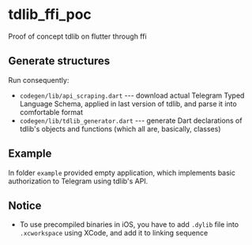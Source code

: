 # tdlib_ffi_poc

Proof of concept tdlib on flutter through ffi

## Generate structures
Run consequently:
- `codegen/lib/api_scraping.dart` --- download actual Telegram Typed Language Schema, applied in last version of tdlib, and parse it into comfortable format
- `codegen/lib/tdlib_generator.dart` --- generate Dart declarations of tdlib's objects and functions (which all are, basically, classes)

## Example
In folder `example` provided empty application, which implements basic authorization to Telegram using tdlib's API.

## Notice
- To use precompiled binaries in iOS, you have to add `.dylib` file into `.xcworkspace` using XCode, and add it to linking sequence

